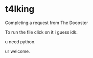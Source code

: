 # t4lking
Completing a request from The Doopster


To run the file click on it i guess idk. 

u need python.


ur welcome.
